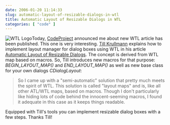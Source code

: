 ```yaml
---
date: 2006-01-20 11:14:33
slug: automatic-layout-of-resizable-dialogs-in-wtl
title: Automatic Layout of Resizable Dialogs in WTL
categories: [ "code" ]
---
```



![WTL Logo](/images/logos/wtl-logo.jpg)Today, [CodeProject](http://www.codeproject.com) announced me about new WTL article has been published. This one is very interesting. [Till Krullmann](http://www.codeproject.com/script/profile/whos_who.asp?id=110306) explains how to implement layout manager for dialog boxes using WTL in his article [Automatic Layout of Resizable Dialogs](http://www.codeproject.com/wtl/dialoglayout.asp). The concept is derived from WTL map based on macros. So, Till introduces new macros for that purpose: _BEGIN_LAYOUT_MAP()_ and _END_LAYOUT_MAP()_ as well as new base class for your own dialogs _CDialogLayout_:






> So I came up with a "semi-automatic" solution that pretty much meets the spirit of WTL. This solution is called "layout maps" and is, like all other ATL/WTL maps, based on macros. Though I don't particularly like hiding lots of code behind the innocent-seeming macros, I found it adequate in this case as it keeps things readable.






Equipped with Till's tools you can implement resizable dialog boxes with a few steps. Thanks Till!





